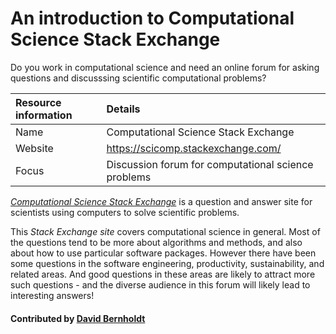 # An introduction to Computational Science Stack Exchange

Do you work in computational science and need an online forum for asking questions and discusssing scientific computational problems? 

Resource information | Details
:--- | :--- 
Name  | Computational Science Stack Exchange
Website  | https://scicomp.stackexchange.com/
Focus | Discussion forum for computational science problems

*[Computational Science Stack Exchange](https://scicomp.stackexchange.com/)* is a question and answer site for scientists using computers to solve scientific problems.

This *Stack Exchange site* covers computational science in general.  Most of the questions tend to be more about algorithms and methods, and also about how to use particular software packages.  However there have been some questions in the software engineering, productivity, sustainability, and related areas.  And good questions in these areas are likely to attract more such questions - and the diverse audience in this forum will likely lead to interesting answers!

<!---
     Native image is too large.  Need to reduce size for reasonable display.
![alt text](https://cdn.sstatic.net/Sites/stackoverflow/company/img/logos/se/se-logo.png "Stack Exchange Logo")
--->
#### Contributed by [David Bernholdt](http://github.com/bernhold)

<!---
Publish: yes
Categories: Collaboration
Topics: Discussion and question sites
Tags: website, service
Level: 2
Prerequisites: defaults
Aggregate: none
--->
